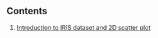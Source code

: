 ## Contents

1. [Introduction to IRIS dataset and 2D scatter plot](https://github.com/Abhiswain97/PGD_UOH/blob/Plotting-for-EDA/Exploratory_Data_Analysis_.ipynb)

